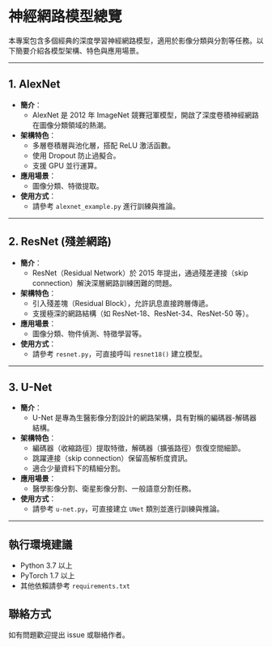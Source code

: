 # 神經網路模型總覽

本專案包含多個經典的深度學習神經網路模型，適用於影像分類與分割等任務。以下簡要介紹各模型架構、特色與應用場景。

---

## 1. AlexNet

- **簡介**：
  - AlexNet 是 2012 年 ImageNet 競賽冠軍模型，開啟了深度卷積神經網路在圖像分類領域的熱潮。
- **架構特色**：
  - 多層卷積層與池化層，搭配 ReLU 激活函數。
  - 使用 Dropout 防止過擬合。
  - 支援 GPU 並行運算。
- **應用場景**：
  - 圖像分類、特徵提取。
- **使用方式**：
  - 請參考 `alexnet_example.py` 進行訓練與推論。

---

## 2. ResNet (殘差網路)

- **簡介**：
  - ResNet（Residual Network）於 2015 年提出，通過殘差連接（skip connection）解決深層網路訓練困難的問題。
- **架構特色**：
  - 引入殘差塊（Residual Block），允許訊息直接跨層傳遞。
  - 支援極深的網路結構（如 ResNet-18、ResNet-34、ResNet-50 等）。
- **應用場景**：
  - 圖像分類、物件偵測、特徵學習等。
- **使用方式**：
  - 請參考 `resnet.py`，可直接呼叫 `resnet18()` 建立模型。

---

## 3. U-Net

- **簡介**：
  - U-Net 是專為生醫影像分割設計的網路架構，具有對稱的編碼器-解碼器結構。
- **架構特色**：
  - 編碼器（收縮路徑）提取特徵，解碼器（擴張路徑）恢復空間細節。
  - 跳躍連接（skip connection）保留高解析度資訊。
  - 適合少量資料下的精細分割。
- **應用場景**：
  - 醫學影像分割、衛星影像分割、一般語意分割任務。
- **使用方式**：
  - 請參考 `u-net.py`，可直接建立 `UNet` 類別並進行訓練與推論。

---

## 執行環境建議
- Python 3.7 以上
- PyTorch 1.7 以上
- 其他依賴請參考 `requirements.txt`

## 聯絡方式
如有問題歡迎提出 issue 或聯絡作者。